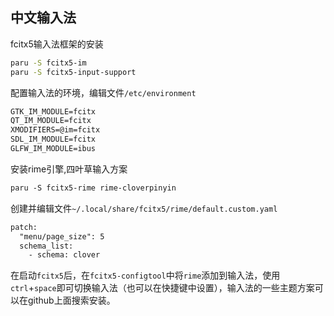 ## 中文输入法

fcitx5输入法框架的安装

```bash
paru -S fcitx5-im
paru -S fcitx5-input-support
```

配置输入法的环境，编辑文件`/etc/environment`

```xml
GTK_IM_MODULE=fcitx
QT_IM_MODULE=fcitx
XMODIFIERS=@im=fcitx
SDL_IM_MODULE=fcitx
GLFW_IM_MODULE=ibus
```

安装rime引擎,四叶草输入方案

```xml
paru -S fcitx5-rime rime-cloverpinyin
```

创建并编辑文件`~/.local/share/fcitx5/rime/default.custom.yaml`

```xml
patch:
  "menu/page_size": 5
  schema_list:
    - schema: clover
```

在启动`fcitx5`后，在`fcitx5-configtool`中将`rime`添加到输入法，使用`ctrl`+`space`即可切换输入法（也可以在快捷键中设置），输入法的一些主题方案可以在github上面搜索安装。
